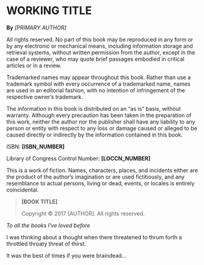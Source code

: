 <!-- Generate a draft from this file with this command:
    >>>/project: mdmerge -o manuscripts/draft.working.md manuscripts/build.working.md -->

<!-- Create a Page Break by inserting this line:
      <div style="page-break-after: always;"></div>
-->

# __WORKING TITLE__

__By__ *[PRIMARY AUTHOR]*

<!-- Include if there are collaborators. -->
<!-- <<[../copy/general/collaborators.md] -->

<div style="page-break-after: always;"></div>

All rights reserved. No part of this book may be reproduced in any form or by any electronic or mechanical means, including information storage and retrieval systems, without written permission from the author, except in the case of a reviewer, who may quote brief passages embodied in critical articles or in a review.

Trademarked names may appear throughout this book. Rather than use a trademark symbol with every occurrence of a trademarked name, names are used in an editorial fashion, with no intention of infringement of the respective owner’s trademark.

The information in this book is distributed on an “as is” basis, without warranty. Although every precaution has been taken in the preparation of this work, neither the author nor the publisher shall have any liability to any person or entity with respect to any loss or damage caused or alleged to be caused directly or indirectly by the information contained in this book.

ISBN: __[ISBN_NUMBER]__

Library of Congress Control Number: __[LOCCN_NUMBER]__

<!-- If your book is fiction, add this statement: -->

This is a work of fiction. Names, characters, places, and incidents either are the product of the author’s imagination or are used fictitiously, and any resemblance to actual persons, living or dead, events, or locales is entirely coincidental.

> __[BOOK TITLE]__
>
> Copyright © 2017 [AUTHOR]. All rights reserved.

<div style="page-break-after: always;"></div>

*To all the books I've loved before*

<div style="page-break-after: always;"></div>

I was thinking about a thought when there threatened to thrum forth a throttled throaty threat of thirst.

<div style="page-break-after: always;"></div>

It was the best of times if you were braindead...
